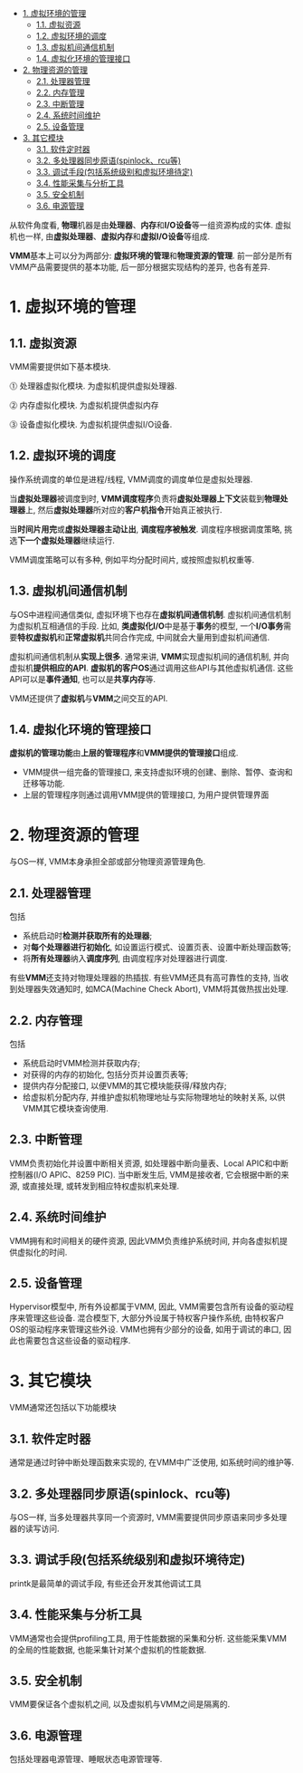 
<!-- @import "[TOC]" {cmd="toc" depthFrom=1 depthTo=6 orderedList=false} -->

<!-- code_chunk_output -->

- [1. 虚拟环境的管理](#1-虚拟环境的管理)
  - [1.1. 虚拟资源](#11-虚拟资源)
  - [1.2. 虚拟环境的调度](#12-虚拟环境的调度)
  - [1.3. 虚拟机间通信机制](#13-虚拟机间通信机制)
  - [1.4. 虚拟化环境的管理接口](#14-虚拟化环境的管理接口)
- [2. 物理资源的管理](#2-物理资源的管理)
  - [2.1. 处理器管理](#21-处理器管理)
  - [2.2. 内存管理](#22-内存管理)
  - [2.3. 中断管理](#23-中断管理)
  - [2.4. 系统时间维护](#24-系统时间维护)
  - [2.5. 设备管理](#25-设备管理)
- [3. 其它模块](#3-其它模块)
  - [3.1. 软件定时器](#31-软件定时器)
  - [3.2. 多处理器同步原语(spinlock、rcu等)](#32-多处理器同步原语spinlock-rcu等)
  - [3.3. 调试手段(包括系统级别和虚拟环境待定)](#33-调试手段包括系统级别和虚拟环境待定)
  - [3.4. 性能采集与分析工具](#34-性能采集与分析工具)
  - [3.5. 安全机制](#35-安全机制)
  - [3.6. 电源管理](#36-电源管理)

<!-- /code_chunk_output -->

从软件角度看, **物理**机器是由**处理器**、**内存**和**I/O设备**等一组资源构成的实体. 虚拟机也一样, 由**虚拟处理器**、**虚拟内存**和**虚拟I/O设备**等组成.

**VMM**基本上可以分为两部分: **虚拟环境的管理**和**物理资源的管理**. 前一部分是所有VMM产品需要提供的基本功能, 后一部分根据实现结构的差异, 也各有差异.

# 1. 虚拟环境的管理

## 1.1. 虚拟资源

VMM需要提供如下基本模块.

⓵ 处理器虚拟化模块. 为虚拟机提供虚拟处理器.

⓶ 内存虚拟化模块. 为虚拟机提供虚拟内存

⓷ 设备虚拟化模块. 为虚拟机提供虚拟I/O设备.

## 1.2. 虚拟环境的调度

操作系统调度的单位是进程/线程, VMM调度的调度单位是虚拟处理器.

当**虚拟处理器**被调度到时, **VMM调度程序**负责将**虚拟处理器上下文**装载到**物理处理器**上, 然后**虚拟处理器**所对应的**客户机指令**开始真正被执行.

当**时间片用完**或**虚拟处理器主动让出**, **调度程序被触发**. 调度程序根据调度策略, 挑选**下一个虚拟处理器**继续运行.

VMM调度策略可以有多种, 例如平均分配时间片, 或按照虚拟机权重等.

## 1.3. 虚拟机间通信机制

与OS中进程间通信类似, 虚拟环境下也存在**虚拟机间通信机制**. 虚拟机间通信机制为虚拟机互相通信的手段. 比如, **类虚拟化I/O**中是基于**事务**的模型, 一个**I/O事务**需要**特权虚拟机**和**正常虚拟机**共同合作完成, 中间就会大量用到虚拟机间通信.

虚拟机间通信机制从**实现上很多**. 通常来讲, **VMM**实现虚拟机间的通信机制, 并向虚拟机**提供相应的API**. **虚拟机的客户OS**通过调用这些API与其他虚拟机通信. 这些API可以是**事件通知**, 也可以是**共享内存**等.

VMM还提供了**虚拟机**与**VMM**之间交互的API.

## 1.4. 虚拟化环境的管理接口

**虚拟机的管理功能**由**上层的管理程序**和**VMM提供的管理接口**组成.

- VMM提供一组完备的管理接口, 来支持虚拟环境的创建、删除、暂停、查询和迁移等功能.
- 上层的管理程序则通过调用VMM提供的管理接口, 为用户提供管理界面

# 2. 物理资源的管理

与OS一样, VMM本身承担全部或部分物理资源管理角色.

## 2.1. 处理器管理

包括

- 系统启动时**检测并获取所有的处理器**;
- 对**每个处理器进行初始化**, 如设置运行模式、设置页表、设置中断处理函数等;
- 将**所有处理器**纳入**调度序列**, 由调度程序对处理器进行调度.

有些**VMM**还支持对物理处理器的热插拔. 有些VMM还具有高可靠性的支持, 当收到处理器失效通知时, 如MCA(Machine Check Abort), VMM将其做热拔出处理.

## 2.2. 内存管理

包括

- 系统启动时VMM检测并获取内存;
- 对获得的内存的初始化, 包括分页并设置页表等;
- 提供内存分配接口, 以便VMM的其它模块能获得/释放内存;
- 给虚拟机分配内存, 并维护虚拟机物理地址与实际物理地址的映射关系, 以供VMM其它模块查询使用.

## 2.3. 中断管理

VMM负责初始化并设置中断相关资源, 如处理器中断向量表、Local APIC和中断控制器(I/O APIC、8259 PIC). 当中断发生后, VMM是接收者, 它会根据中断的来源, 或直接处理, 或转发到相应特权虚拟机来处理.

## 2.4. 系统时间维护

VMM拥有和时间相关的硬件资源, 因此VMM负责维护系统时间, 并向各虚拟机提供虚拟化的时间.

## 2.5. 设备管理

Hypervisor模型中, 所有外设都属于VMM, 因此, VMM需要包含所有设备的驱动程序来管理这些设备. 混合模型下, 大部分外设属于特权客户操作系统, 由特权客户OS的驱动程序来管理这些外设. VMM也拥有少部分的设备, 如用于调试的串口, 因此也需要包含这些设备的驱动程序.

# 3. 其它模块

VMM通常还包括以下功能模块

## 3.1. 软件定时器

通常是通过时钟中断处理函数来实现的, 在VMM中广泛使用, 如系统时间的维护等.

## 3.2. 多处理器同步原语(spinlock、rcu等)

与OS一样, 当多处理器共享同一个资源时, VMM需要提供同步原语来同步多处理器的读写访问.

## 3.3. 调试手段(包括系统级别和虚拟环境待定)

printk是最简单的调试手段, 有些还会开发其他调试工具

## 3.4. 性能采集与分析工具

VMM通常也会提供profiling工具, 用于性能数据的采集和分析. 这些能采集VMM的全局的性能数据, 也能采集针对某个虚拟机的性能数据.

## 3.5. 安全机制

VMM要保证各个虚拟机之间, 以及虚拟机与VMM之间是隔离的.

## 3.6. 电源管理

包括处理器电源管理、睡眠状态电源管理等.




